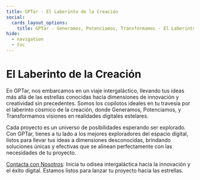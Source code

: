 ```yaml
---
title: GPTar - El Laberinto de la Creación
social:
  cards_layout_options:
    title: GPTar - Generamos, Potenciamos, Transformamos - El Laberinto de la Creación
hide:
  - navigation
  - toc
---
```

# El Laberinto de la Creación

En GPTar, nos embarcamos en un viaje intergaláctico, llevando tus ideas más allá de las estrellas conocidas hacia dimensiones de innovación y creatividad sin precedentes. Somos los copilotos ideales en tu travesía por el laberinto cósmico de la creación, donde Generamos, Potenciamos, y Transformamos visiones en realidades digitales estelares.  

Cada proyecto es un universo de posibilidades esperando ser explorado. Con GPTar, tienes a tu lado a los mejores exploradores del espacio digital, listos para llevar tus ideas a dimensiones desconocidas, brindando soluciones únicas y efectivas que se alinean perfectamente con las necesidades de tu proyecto.

[Contacta con Nosotros](https://gpt.ar/te-escuchamos/): Inicia tu odisea intergaláctica hacia la innovación y el éxito digital. Estamos listos para lanzar tu proyecto hacia las estrellas.


